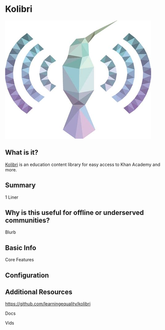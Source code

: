 # Kolibri

![Service Logo](kolibrilogo.jpg)

## What is it?
[Kolibri](https://learningequality.org/kolibri/) is an education content library for easy access to Khan Academy and more.
## Summary

1 Liner

## Why is this useful for offline or underserved communities?

Blurb

## Basic Info

Core Features



## Configuration



## Additional Resources
https://github.com/learningequality/kolibri

Docs

Vids